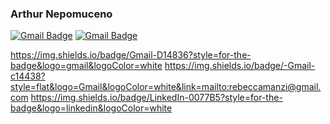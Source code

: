 ### Arthur Nepomuceno

[![Gmail Badge](https://img.shields.io/badge/-Gmail-c14438?style=flat&logo=Gmail&logoColor=white)](mailto:arth.nepo@gmail.com)
[![Gmail Badge](https://img.shields.io/badge/Gmail-D14836?style=flat&logo=gmail&logoColor=white)](mailto:arth.nepo@gmail.com)


https://img.shields.io/badge/Gmail-D14836?style=for-the-badge&logo=gmail&logoColor=white
https://img.shields.io/badge/-Gmail-c14438?style=flat&logo=Gmail&logoColor=white&link=mailto:rebeccamanzi@gmail.com
https://img.shields.io/badge/LinkedIn-0077B5?style=for-the-badge&logo=linkedin&logoColor=white


<!--
**arthur-nepomuceno/arthur-nepomuceno** is a ✨ _special_ ✨ repository because its `README.md` (this file) appears on your GitHub profile.

Here are some ideas to get you started:

- 🔭 I’m currently working on ...
- 🌱 I’m currently learning ...
- 👯 I’m looking to collaborate on ...
- 🤔 I’m looking for help with ...
- 💬 Ask me about ...
- 📫 How to reach me: ...
- 😄 Pronouns: ...
- ⚡ Fun fact: ...
-->
